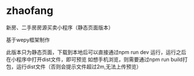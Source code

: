 # zhaofang
新房、二手房房源买卖小程序（静态页面版本）

基于wepy框架制作

此版本只为静态页面，下载到本地后可以直接通过npm run dev 运行，运行之后在小程序中打开dist文件，即可预览
如想手机浏览，则需要通过npm run build打包，运行dist文件（否则会提示文件超过2m,无法上传预览）




